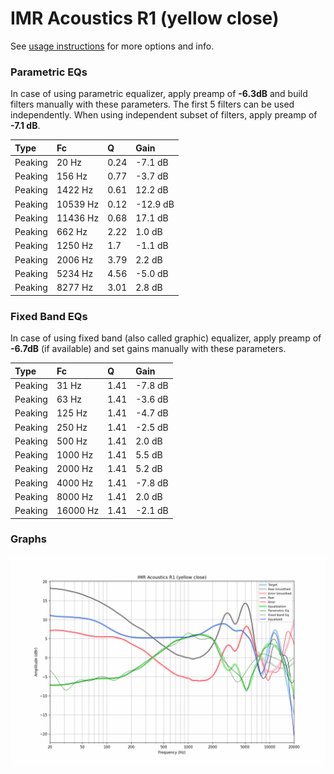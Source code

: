# IMR Acoustics R1 (yellow close)
See [usage instructions](https://github.com/jaakkopasanen/AutoEq#usage) for more options and info.

### Parametric EQs
In case of using parametric equalizer, apply preamp of **-6.3dB** and build filters manually
with these parameters. The first 5 filters can be used independently.
When using independent subset of filters, apply preamp of **-7.1 dB**.

| Type    | Fc       |    Q | Gain     |
|:--------|:---------|:-----|:---------|
| Peaking | 20 Hz    | 0.24 | -7.1 dB  |
| Peaking | 156 Hz   | 0.77 | -3.7 dB  |
| Peaking | 1422 Hz  | 0.61 | 12.2 dB  |
| Peaking | 10539 Hz | 0.12 | -12.9 dB |
| Peaking | 11436 Hz | 0.68 | 17.1 dB  |
| Peaking | 662 Hz   | 2.22 | 1.0 dB   |
| Peaking | 1250 Hz  | 1.7  | -1.1 dB  |
| Peaking | 2006 Hz  | 3.79 | 2.2 dB   |
| Peaking | 5234 Hz  | 4.56 | -5.0 dB  |
| Peaking | 8277 Hz  | 3.01 | 2.8 dB   |

### Fixed Band EQs
In case of using fixed band (also called graphic) equalizer, apply preamp of **-6.7dB**
(if available) and set gains manually with these parameters.

| Type    | Fc       |    Q | Gain    |
|:--------|:---------|:-----|:--------|
| Peaking | 31 Hz    | 1.41 | -7.8 dB |
| Peaking | 63 Hz    | 1.41 | -3.6 dB |
| Peaking | 125 Hz   | 1.41 | -4.7 dB |
| Peaking | 250 Hz   | 1.41 | -2.5 dB |
| Peaking | 500 Hz   | 1.41 | 2.0 dB  |
| Peaking | 1000 Hz  | 1.41 | 5.5 dB  |
| Peaking | 2000 Hz  | 1.41 | 5.2 dB  |
| Peaking | 4000 Hz  | 1.41 | -7.8 dB |
| Peaking | 8000 Hz  | 1.41 | 2.0 dB  |
| Peaking | 16000 Hz | 1.41 | -2.1 dB |

### Graphs
![](./IMR%20Acoustics%20R1%20(yellow%20close).png)